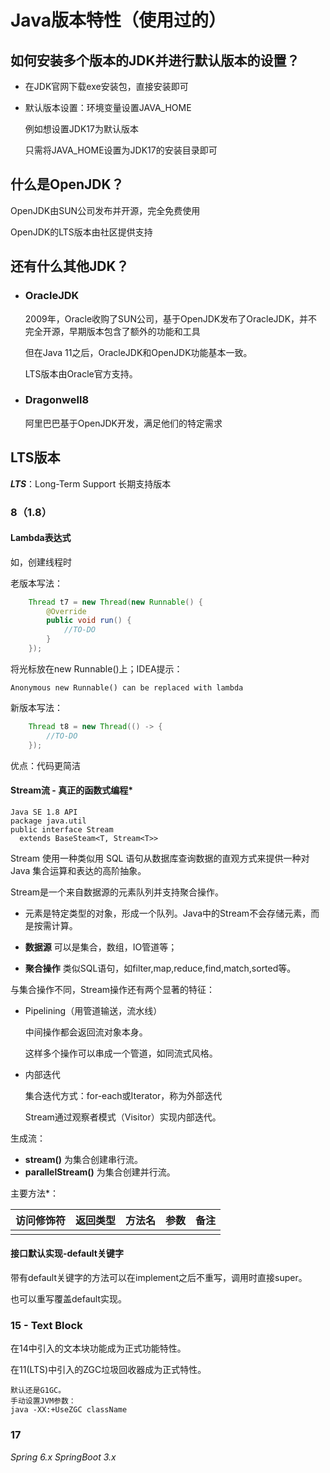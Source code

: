 # Java版本特性（使用过的）

## 如何安装多个版本的JDK并进行默认版本的设置？

- 在JDK官网下载exe安装包，直接安装即可
- 默认版本设置：环境变量设置JAVA_HOME

    例如想设置JDK17为默认版本
    
    只需将JAVA_HOME设置为JDK17的安装目录即可

## 什么是OpenJDK？

OpenJDK由SUN公司发布并开源，完全免费使用

OpenJDK的LTS版本由社区提供支持

## 还有什么其他JDK？

- ### OracleJDK

    2009年，Oracle收购了SUN公司，基于OpenJDK发布了OracleJDK，并不完全开源，早期版本包含了额外的功能和工具

    但在Java 11之后，OracleJDK和OpenJDK功能基本一致。

    LTS版本由Oracle官方支持。

- ### Dragonwell8

    阿里巴巴基于OpenJDK开发，满足他们的特定需求

## LTS版本

***LTS***：Long-Term Support 长期支持版本

### 8（1.8）

#### Lambda表达式

如，创建线程时

老版本写法：

```java
    Thread t7 = new Thread(new Runnable() {
        @Override
        public void run() {
            //TO-DO
        }
    });
```
将光标放在new Runnable()上；IDEA提示：

    Anonymous new Runnable() can be replaced with lambda
    
新版本写法：

```java
    Thread t8 = new Thread(() -> {
        //TO-DO
    });
```
优点：代码更简洁

#### Stream流 - 真正的函数式编程*

    Java SE 1.8 API
    package java.util
    public interface Stream
      extends BaseSteam<T, Stream<T>>  
    

Stream 使用一种类似用 SQL 语句从数据库查询数据的直观方式来提供一种对 Java 集合运算和表达的高阶抽象。

Stream是一个来自数据源的元素队列并支持聚合操作。

- 元素是特定类型的对象<T>，形成一个队列。Java中的Stream不会存储元素，而是按需计算。

- **数据源** 可以是集合，数组，IO管道等；
- **聚合操作** 类似SQL语句，如filter,map,reduce,find,match,sorted等。

与集合操作不同，Stream操作还有两个显著的特征：

- Pipelining（用管道输送，流水线）

    中间操作都会返回流对象本身。
    
    这样多个操作可以串成一个管道，如同流式风格。

- 内部迭代

    集合迭代方式：for-each或Iterator，称为外部迭代

    Stream通过观察者模式（Visitor）实现内部迭代。

生成流：

- **stream()** 为集合创建串行流。
- **parallelStream()** 为集合创建并行流。

主要方法*：

|访问修饰符|返回类型|方法名|参数|备注|
|---|---|--|---|---|
||||||

#### 接口默认实现-default关键字

带有default关键字的方法可以在implement之后不重写，调用时直接super。

也可以重写覆盖default实现。

### 15 - Text Block

在14中引入的文本块功能成为正式功能特性。

在11(LTS)中引入的ZGC垃圾回收器成为正式特性。

    默认还是G1GC。
    手动设置JVM参数：
    java -XX:+UseZGC className

### 17

*Spring 6.x  SpringBoot 3.x*

